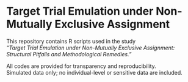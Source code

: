 # Target Trial Emulation under Non-Mutually Exclusive Assignment

This repository contains R scripts used in the study  
*“Target Trial Emulation under Non-Mutually Exclusive Assignment: Structural Pitfalls and Methodological Remedies.”*

All codes are provided for transparency and reproducibility.  
Simulated data only; no individual-level or sensitive data are included.
